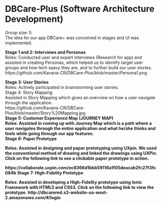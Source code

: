 <h1> DBCare-Plus (Software Architecture Development) </h1>
<p> Group size: 5 <br>
The idea for our app DBCare+ was conceived in stages and UI was implemented. <br> </p>
<p> <b> Stage 1 and 2: Interviews and Personas </b> <br>
Roles: Conducted user and expert interviews (Research for app) and assisted in creating Personas, which helped us to identify target user groups and how tech saavy they are, and to further build our user stories. <br> 
<a> https://github.com/Kavana-CR/DBCare-Plus/blob/master/Persona1.png </a> <br> </p>
<b> Stage 3: User Stories </b> <br>
Roles: Actively participated in brainstorming user stories.<br>
Stage 4: Story Mapping<br>
Assisted in Story Mapping which gives an overview on how a user navigate through the application.<br>
https://github.com/Kavana-CR/DBCare-Plus/blob/master/Story%20Mapping.jpg <br>
<b> Stage 5: Customer Experience Map (JOURNEY MAP) <b> <br>
Roles: Assisted in coming up with Journey Map which is a path where a user navigates through the entire application and what he/she thinks and feels while going through our app features. <br>
<b> Stage 6: Paper Prototype </b> <br>
<p> Roles: Assisted in designing and paper prototyping using UXpin. We used the conventional method of drawing and linked the drawings using UXPin. Click on the following link to see a clickable paper prototype in action. </p>
<a> https://collaborate.uxpin.com/ec8366d1bbb59116a1f05deacab2fc27f3fc084b </a>
<b> Stage 7: High-Fidelity Prototype </b>
<p> Roles: Assisted in developing a High-Fidelity prototype using Ionic Framework with HTML5 and CSS3. Click on the following link to view the prototype.
http://dbcarered.s3-website-us-west-2.amazonaws.com/#/login </p>

